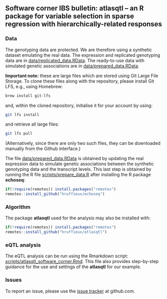 ## Software corner IBS bulletin: atlasqtl – an R package for variable selection in sparse regression with hierarchically-related responses

### Data

The genotyping data are protected. We are therefore using a synthetic dataset emulating the real data. 
The expression and replicated genotyping data are in 
[data/replicated_data.RData](https://github.com/hruffieux/software_corner_ibs_bulletin/blob/master/data/replicated_data.RData). The ready-to-use data with simulated genetic associations are in 
[data/prepared_data.RData](https://github.com/hruffieux/software_corner_ibs_bulletin/blob/master/data/prepared_data.RData).

**Important note:** these are large files which are stored using Git Large File Storage. To clone these
files along with the repository, please install Git LFS, e.g., using Homebrew:

``` bash
brew install git-lfs
```

and, within the cloned repository, initialise it for your account by using:

``` bash
git lfs install
```

and retrieve all large files:

``` bash
git lfs pull
```

(Alternatively, since there are only two such files, they can be downloaded manually from the Github interface.)

The file [data/prepared_data.RData](https://github.com/hruffieux/software_corner_ibs_bulletin/blob/master/data/prepared_data.RData) 
is obtained by updating the real expression data to simulate genetic associations between the synthetic 
genotyping data and the transcript levels. This last step is obtained by running the R file 
[scripts/prepare_data.R](https://github.com/hruffieux/software_corner_ibs_bulletin/blob/master/scripts/prepare_data.R) 
after installing the R package **echoseq**:

```R
if(!require(remotes)) install.packages("remotes")
remotes::install_github("hruffieux/echoseq")
```

### Algorithm

The package **atlasqtl** used for the analysis may also be installed with:
 
```R
if(!require(remotes)) install.packages("remotes")
remotes::install_github("hruffieux/atlasqtl")
```

### eQTL analysis

The eQTL analysis can be run using the Rmarkdown script: 
[scripts/atlasqtl_software_corner.Rmd](https://github.com/hruffieux/software_corner_ibs_bulletin/blob/master/scripts/atlasqtl_software_corner.Rmd). 
This file also provides step-by-step guidance for the use and settings of the **atlasqtl** for our example.

### Issues

To report an issue, please use the 
[issue tracker](https://github.com/hruffieux/software_corner_ibs_bulletin/issues) 
at github.com.
